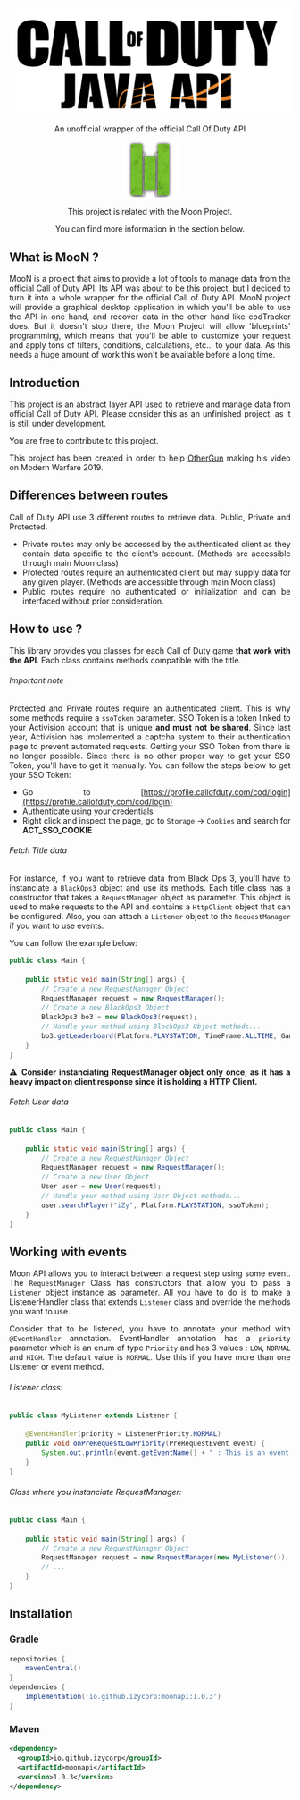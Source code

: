 <div align="center">

![Call of Duty Logo](assets/codlogo.png)

An unofficial wrapper of the official Call Of Duty API

</div>

<div align="center">

<img src="assets/MooN_shadow.png" alt="">

This project is related with the Moon Project.

You can find more information in the section below.
</div>

## What is MooN ?

<div style="text-align: justify">
<p>
MooN is a project that aims to provide a lot of tools to manage data from the official Call of Duty API. Its API was about
to be this project, but I decided to turn it into a whole wrapper for the official Call of Duty API.
MooN project will provide a graphical desktop application in which you'll be able to use the API in one hand, and recover data in the other hand like codTracker does.
But it doesn't stop there, the Moon Project will allow 'blueprints' programming, which means that you'll be able to customize your request and apply tons of filters, conditions, calculations, etc... to your data.
As this needs a huge amount of work this won't be available before a long time.

</p>

</div>

## Introduction

<div style="text-align: justify">
<p>
This project is an abstract layer API used to retrieve and manage data from official Call of Duty API.
Please consider this as an unfinished project, as it is still under development.

You are free to contribute to this project.

</p>

This project has been created in order to help [OtherGun](https://www.youtube.com/c/otherGun/) making his video on Modern Warfare 2019.

## Differences between routes

<p>

Call of Duty API use 3 different routes to retrieve data. Public, Private and Protected.

- Private routes may only be accessed by the authenticated client as they contain data specific to the client's account. (Methods are accessible through main Moon class)
- Protected routes require an authenticated client but may supply data for any given player. (Methods are accessible through main Moon class)
- Public routes require no authenticated or initialization and can be interfaced without prior consideration.

## How to use ?

<p>

This library provides you classes for each Call of Duty game **that work with the API**. Each class contains methods compatible with the title.

</p>

###### Important note

<p>

Protected and Private routes require an authenticated client. This is why some methods require a `ssoToken` parameter.
SSO Token is a token linked to your Activision account that is unique **and must not be shared**. Since last year, Activision has
implemented a captcha system to their authentication page to prevent automated requests. Getting your SSO Token from there is no longer possible. 
Since there is no other proper way to get your SSO Token, you'll have to get it manually. You can follow the steps below to get your SSO Token:

</p>


- Go to [https://profile.callofduty.com/cod/login](https://profile.callofduty.com/cod/login)
- Authenticate using your credentials
- Right click and inspect the page, go to `Storage` -> `Cookies` and search for **ACT_SSO_COOKIE**



###### Fetch Title data

<p>

For instance, if you want to retrieve data from Black Ops 3, you'll have to instanciate a `BlackOps3` object and use its methods.
Each title class has a constructor that takes a `RequestManager` object as parameter. This object is used to make requests to the API
and contains a `HttpClient` object that can be configured. Also, you can attach a `Listener` object to the `RequestManager` if you want to use events.
</p>

You can follow the example below:


```java
public class Main {

    public static void main(String[] args) {
        // Create a new RequestManager Object
        RequestManager request = new RequestManager();
        // Create a new BlackOps3 Object
        BlackOps3 bo3 = new BlackOps3(request);
        // Handle your method using BlackOps3 Object methods...
        bo3.getLeaderboard(Platform.PLAYSTATION, TimeFrame.ALLTIME, Gamemode.CAREER, GameType.HARDCORE, 1);
    }
}
```

:warning: __Consider instanciating RequestManager object only once, as it has a heavy impact on client response since it is holding a HTTP Client.__

###### Fetch User data

```java
public class Main {

    public static void main(String[] args) {
        // Create a new RequestManager Object
        RequestManager request = new RequestManager();
        // Create a new User Object
        User user = new User(request);
        // Handle your method using User Object methods...
        user.searchPlayer("iZy", Platform.PLAYSTATION, ssoToken);
    }
}
```

## Working with events

<p>

Moon API allows you to interact between a request step using some event. The `RequestManager` Class has constructors that allow you to pass a `Listener` object instance as parameter.
All you have to do is to make a ListenerHandler class that extends `Listener` class and override the methods you want to use.

</p>

Consider that to be listened, you have to annotate your method with `@EventHandler` annotation.
EventHandler annotation has a `priority` parameter which is an enum of type `Priority` and has 3 values : `LOW`, `NORMAL` and `HIGH`. The default value is `NORMAL`. Use this if you have more than one Listener or event method.

###### Listener class:

```java
public class MyListener extends Listener {

    @EventHandler(priority = ListenerPriority.NORMAL)
    public void onPreRequestLowPriority(PreRequestEvent event) {
        System.out.println(event.getEventName() + " : This is an event!");
    }
}
```

###### Class where you instanciate RequestManager:

```java
public class Main {

    public static void main(String[] args) {
        // Create a new RequestManager Object
        RequestManager request = new RequestManager(new MyListener());
        // ...
    }
}
```

## Installation

### Gradle

```groovy
repositories {
    mavenCentral()
}
dependencies {
    implementation('io.github.izycorp:moonapi:1.0.3')
}
```

### Maven

```xml
<dependency>
  <groupId>io.github.izycorp</groupId>
  <artifactId>moonapi</artifactId>
  <version>1.0.3</version>
</dependency>
```

</div>



